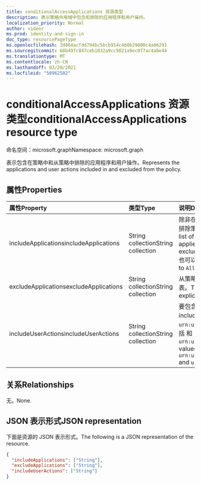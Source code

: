 ```yaml
---
title: conditionalAccessApplications 资源类型
description: 表示策略作用域中包含和排除的应用程序和用户操作。
localization_priority: Normal
author: videor
ms.prod: identity-and-sign-in
doc_type: resourcePageType
ms.openlocfilehash: 3d864acfdd794bc5bcb914c460b29800c4a86291
ms.sourcegitcommit: 68b49fc847ceb1032a9cc9821a9ec0f7ac4abe44
ms.translationtype: MT
ms.contentlocale: zh-CN
ms.lasthandoff: 03/20/2021
ms.locfileid: "50962502"
---
```

# <a name="conditionalaccessapplications-resource-type"></a><span data-ttu-id="9ba5e-103">conditionalAccessApplications 资源类型</span><span class="sxs-lookup"><span data-stu-id="9ba5e-103">conditionalAccessApplications resource type</span></span>

<span data-ttu-id="9ba5e-104">命名空间：microsoft.graph</span><span class="sxs-lookup"><span data-stu-id="9ba5e-104">Namespace: microsoft.graph</span></span>

<span data-ttu-id="9ba5e-105">表示包含在策略中和从策略中排除的应用程序和用户操作。</span><span class="sxs-lookup"><span data-stu-id="9ba5e-105">Represents the applications and user actions included in and excluded from the policy.</span></span>

## <a name="properties"></a><span data-ttu-id="9ba5e-106">属性</span><span class="sxs-lookup"><span data-stu-id="9ba5e-106">Properties</span></span>

| <span data-ttu-id="9ba5e-107">属性</span><span class="sxs-lookup"><span data-stu-id="9ba5e-107">Property</span></span>     | <span data-ttu-id="9ba5e-108">类型</span><span class="sxs-lookup"><span data-stu-id="9ba5e-108">Type</span></span>        | <span data-ttu-id="9ba5e-109">说明</span><span class="sxs-lookup"><span data-stu-id="9ba5e-109">Description</span></span> |
|:-------------|:------------|:------------|
| <span data-ttu-id="9ba5e-110">includeApplications</span><span class="sxs-lookup"><span data-stu-id="9ba5e-110">includeApplications</span></span> | <span data-ttu-id="9ba5e-111">String collection</span><span class="sxs-lookup"><span data-stu-id="9ba5e-111">String collection</span></span> | <span data-ttu-id="9ba5e-112">除非在 excludeApplications (中明确排除策略所适用的应用程序) 。</span><span class="sxs-lookup"><span data-stu-id="9ba5e-112">The list of application IDs the policy applies to, unless explicitly excluded (in excludeApplications).</span></span> <span data-ttu-id="9ba5e-113">也可以设置为 `All` 。</span><span class="sxs-lookup"><span data-stu-id="9ba5e-113">Can also be set to `All`.</span></span> |
| <span data-ttu-id="9ba5e-114">excludeApplications</span><span class="sxs-lookup"><span data-stu-id="9ba5e-114">excludeApplications</span></span> | <span data-ttu-id="9ba5e-115">String collection</span><span class="sxs-lookup"><span data-stu-id="9ba5e-115">String collection</span></span> | <span data-ttu-id="9ba5e-116">从策略中显式排除的应用程序 ID 列表。</span><span class="sxs-lookup"><span data-stu-id="9ba5e-116">The list of application IDs explicitly excluded from the policy.</span></span> |
| <span data-ttu-id="9ba5e-117">includeUserActions</span><span class="sxs-lookup"><span data-stu-id="9ba5e-117">includeUserActions</span></span> | <span data-ttu-id="9ba5e-118">String collection</span><span class="sxs-lookup"><span data-stu-id="9ba5e-118">String collection</span></span> | <span data-ttu-id="9ba5e-119">要包含的用户操作。</span><span class="sxs-lookup"><span data-stu-id="9ba5e-119">User actions to include.</span></span> <span data-ttu-id="9ba5e-120">支持的值 `urn:user:registersecurityinfo` 包括 和 `urn:user:registerdevice`</span><span class="sxs-lookup"><span data-stu-id="9ba5e-120">Supported values are `urn:user:registersecurityinfo` and `urn:user:registerdevice`</span></span> |

## <a name="relationships"></a><span data-ttu-id="9ba5e-121">关系</span><span class="sxs-lookup"><span data-stu-id="9ba5e-121">Relationships</span></span>

<span data-ttu-id="9ba5e-122">无。</span><span class="sxs-lookup"><span data-stu-id="9ba5e-122">None.</span></span>

## <a name="json-representation"></a><span data-ttu-id="9ba5e-123">JSON 表示形式</span><span class="sxs-lookup"><span data-stu-id="9ba5e-123">JSON representation</span></span>

<span data-ttu-id="9ba5e-124">下面是资源的 JSON 表示形式。</span><span class="sxs-lookup"><span data-stu-id="9ba5e-124">The following is a JSON representation of the resource.</span></span>

<!-- {
  "blockType": "resource",
  "optionalProperties": [
    "includeApplications",
    "excludeApplications",
    "includeUserActions"
  ],
  "@odata.type": "microsoft.graph.conditionalAccessApplications"
}-->

```json
{
  "includeApplications": ["String"],
  "excludeApplications": ["String"],
  "includeUserActions": ["String"]
}
```

<!-- uuid: 16cd6b66-4b1a-43a1-adaf-3a886856ed98
2019-02-04 14:57:30 UTC -->
<!-- {
  "type": "#page.annotation",
  "description": "conditionalAccessApplications resource",
  "keywords": "",
  "section": "documentation",
  "tocPath": ""
}-->

